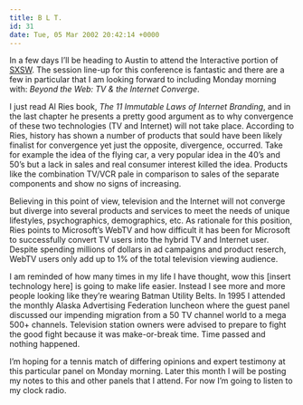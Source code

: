 ```yaml
---
title: B L T.
id: 31
date: Tue, 05 Mar 2002 20:42:14 +0000
---
```


In a few days I’ll be heading to Austin to attend the Interactive portion of <span class="caps">[SXSW](http://www.sxsw.com)</span>. The session line-up for this conference is fantastic and there are a few in particular that I am looking forward to including Monday morning with: *Beyond the Web: TV & the Internet Converge*.  

I just read Al Ries book, *The 11 Immutable Laws of Internet Branding*, and in the last chapter he presents a pretty good argument as to why convergence of these two technologies (<span class="caps">TV</span> and Internet) will not take place. According to Ries, history has shown a number of products that sould have been likely finalist for convergence yet just the opposite, divergence, occurred. Take for example the idea of the flying car, a very popular idea in the 40’s and 50’s but a lack in sales and real consumer interest killed the idea. Products like the combination <span class="caps">TV/VCR</span> pale in comparison to sales of the separate components and show no signs of increasing.  

Believing in this point of view, television and the Internet will not converge but diverge into several products and services to meet the needs of unique lifestyles, psychographics, demographics, etc. As rationale for this position, Ries points to Microsoft’s WebTV and how difficult it has been for Microsoft to successfully convert TV users into the hybrid TV and Internet user. Despite spending millions of dollars in ad campaigns and product reserch, WebTV users only add up to 1% of the total television viewing audience.  

I am reminded of how many times in my life I have thought, wow this [insert technology here] is going to make life easier. Instead I see more and more people looking like they’re wearing Batman Utility Belts. In 1995 I attended the monthly Alaska Advertising Federation luncheon where the guest panel discussed our impending migration from a 50 <span class="caps">TV</span> channel world to a mega 500+ channels. Television station owners were advised to prepare to fight the good fight because it was make-or-break time. Time passed and nothing happened.  

I’m hoping for a tennis match of differing opinions and expert testimony at this particular panel on Monday morning. Later this month I will be posting my notes to this and other panels that I attend. For now I’m going to listen to my clock radio.





